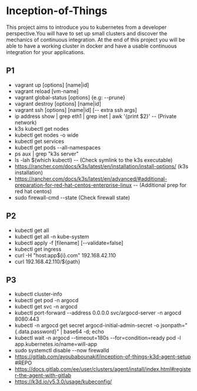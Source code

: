 # Inception-of-Things
This project aims to introduce you to kubernetes from a developer perspective.You will have to set up small clusters and discover the mechanics of continuous integration. At the end of this project you will be able to have a working cluster in docker and have a usable continuous integration for your applications.

## P1
- vagrant up [options] [name|id]
- vagrant reload [vm-name]
- vagrant global-status [options] {e.g: --prune}
- vagrant destroy [options] [name|id]
- vagrant ssh [options] [name|id] [-- extra ssh args]
- ip address show | grep eth1 | grep inet | awk '{print $2}' -- (Private network)
- k3s kubectl get nodes
- kubectl get nodes -o wide
- kubectl get services
- kubectl get pods --all-namespaces
- ps aux | grep "k3s server"
- ls -lah $(which kubectl) -- (Check symlink to the k3s executable)
- https://rancher.com/docs/k3s/latest/en/installation/install-options/ (k3s installation)
- https://rancher.com/docs/k3s/latest/en/advanced/#additional-preparation-for-red-hat-centos-enterprise-linux -- (Additional prep for red hat centos)
- sudo firewall-cmd --state (Check firewall state)

## P2
- kubectl get all
- kubectl get all -n kube-system
- kubectl apply -f [filename] [--validate=false]
- kubectl get ingress
- curl -H "host:app${i}.com" 192.168.42.110
- curl 192.168.42.110/${path}

## P3
- kubectl cluster-info
- kubectl get pod -n argocd
- kubectl get svc -n argocd
- kubectl port-forward --address 0.0.0.0 svc/argocd-server -n argocd 8080:443
- kubectl -n argocd get secret argocd-initial-admin-secret -o jsonpath="{.data.password}" | base64 -d; echo
- kubectl wait -n argocd --timeout=180s --for=condition=ready pod -l app.kubernetes.io/name=will-app
- sudo systemctl disable --now firewalld
- https://gitlab.com/ayoubabounakif/inception-of-things-k3d-agent-setup #REPO
- https://docs.gitlab.com/ee/user/clusters/agent/install/index.html#register-the-agent-with-gitlab
- https://k3d.io/v5.3.0/usage/kubeconfig/
